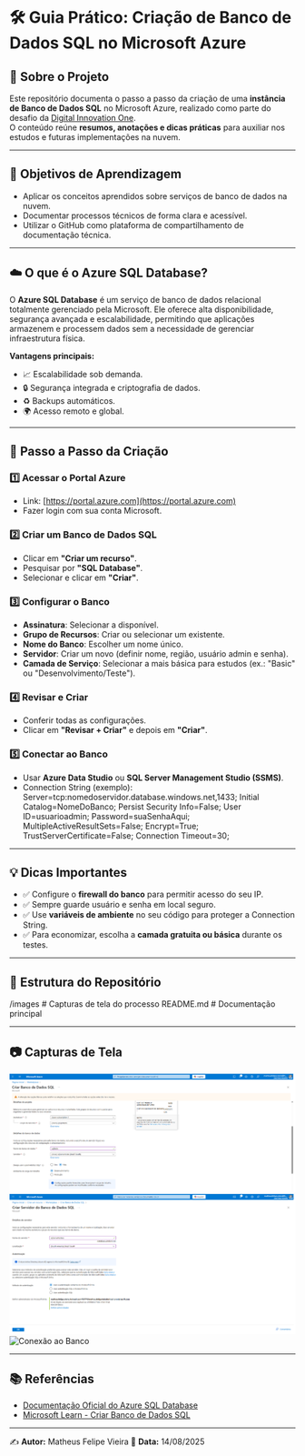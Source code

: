 # 🛠️ Guia Prático: Criação de Banco de Dados SQL no Microsoft Azure

## 📌 Sobre o Projeto
Este repositório documenta o passo a passo da criação de uma **instância de Banco de Dados SQL** no Microsoft Azure, realizado como parte do desafio da [Digital Innovation One](https://www.dio.me/).  
O conteúdo reúne **resumos, anotações e dicas práticas** para auxiliar nos estudos e futuras implementações na nuvem.

---

## 🎯 Objetivos de Aprendizagem
- Aplicar os conceitos aprendidos sobre serviços de banco de dados na nuvem.
- Documentar processos técnicos de forma clara e acessível.
- Utilizar o GitHub como plataforma de compartilhamento de documentação técnica.

---

## ☁️ O que é o Azure SQL Database?
O **Azure SQL Database** é um serviço de banco de dados relacional totalmente gerenciado pela Microsoft. Ele oferece alta disponibilidade, segurança avançada e escalabilidade, permitindo que aplicações armazenem e processem dados sem a necessidade de gerenciar infraestrutura física.  

**Vantagens principais:**
- 📈 Escalabilidade sob demanda.
- 🔒 Segurança integrada e criptografia de dados.
- ♻️ Backups automáticos.
- 🌍 Acesso remoto e global.

---

## 📝 Passo a Passo da Criação

### 1️⃣ Acessar o Portal Azure
- Link: [https://portal.azure.com](https://portal.azure.com)
- Fazer login com sua conta Microsoft.

### 2️⃣ Criar um Banco de Dados SQL
- Clicar em **"Criar um recurso"**.
- Pesquisar por **"SQL Database"**.
- Selecionar e clicar em **"Criar"**.

### 3️⃣ Configurar o Banco
- **Assinatura**: Selecionar a disponível.
- **Grupo de Recursos**: Criar ou selecionar um existente.
- **Nome do Banco**: Escolher um nome único.
- **Servidor**: Criar um novo (definir nome, região, usuário admin e senha).
- **Camada de Serviço**: Selecionar a mais básica para estudos (ex.: "Basic" ou "Desenvolvimento/Teste").

### 4️⃣ Revisar e Criar
- Conferir todas as configurações.
- Clicar em **"Revisar + Criar"** e depois em **"Criar"**.

### 5️⃣ Conectar ao Banco
- Usar **Azure Data Studio** ou **SQL Server Management Studio (SSMS)**.
- Connection String (exemplo):
Server=tcp:nomedoservidor.database.windows.net,1433;
Initial Catalog=NomeDoBanco;
Persist Security Info=False;
User ID=usuarioadmin;
Password=suaSenhaAqui;
MultipleActiveResultSets=False;
Encrypt=True;
TrustServerCertificate=False;
Connection Timeout=30;

---

## 💡 Dicas Importantes
- ✅ Configure o **firewall do banco** para permitir acesso do seu IP.
- ✅ Sempre guarde usuário e senha em local seguro.
- ✅ Use **variáveis de ambiente** no seu código para proteger a Connection String.
- ✅ Para economizar, escolha a **camada gratuita ou básica** durante os testes.

---


## 📂 Estrutura do Repositório
/images  # Capturas de tela do processo
README.md  # Documentação principal

---
## 📷 Capturas de Tela

![Criando Banco de Dados no Azure](images/criando-banco.png)  
![Configuração do Servidor](images/configuracao-servidor.png)  
![Conexão ao Banco](images/conexao-banco.png)  

---

## 📚 Referências
- [Documentação Oficial do Azure SQL Database](https://learn.microsoft.com/azure/azure-sql/)
- [Microsoft Learn - Criar Banco de Dados SQL](https://learn.microsoft.com/azure/azure-sql/database/single-database-create-quickstart)

---

✍️ **Autor:** Matheus Felipe Vieira 
📅 **Data:** 14/08/2025

